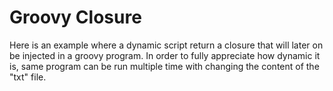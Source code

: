 # Groovy Closure

Here is  an example where a dynamic script return a closure that will later on be injected in a groovy program.
In order to fully appreciate how dynamic it is, same program can be run multiple time with changing the content of the "txt" file.


